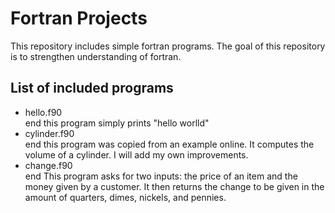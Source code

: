 Fortran Projects
=======

This repository includes simple fortran programs. The goal of this repository is to strengthen understanding of fortran.  

List of included programs
-------------------------

* hello.f90  
end
	this program simply prints "hello worlld"
* cylinder.f90  
end
	this program was copied from an example online. It computes the volume of a cylinder. I will add my own improvements.
* change.f90  
end
	This program asks for two inputs: the price of an item and the money given by a customer. It then returns the change to be given in the amount of quarters, dimes, nickels, and pennies.
